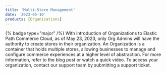 ```yaml
---
title: 'Multi-Store Management'
date: '2023-05-10'
products: [Organizations]
---
```

{% badge type="major" /%} 
With introduction of Organizations to Elastic Path Commerce Cloud, as of May 23, 2023, only Org Admins will have the authority to create stores in their organization. An Organization is a container that holds multiple stores, allowing businesses to manage and configure commerce experiences at a higher level of abstraction. For more information, refer to the blog post or watch a quick video. To access your organization, contact our support team by submitting a support ticket.
